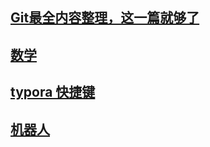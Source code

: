## [Git最全内容整理，这一篇就够了](https://blog.51cto.com/u_15739596/6220325)
## [数学](https://github.com/letianpai5/daily_life/tree/main/math)
## [typora 快捷键](https://blog.51cto.com/runixcn/4556024)
## [机器人](https://drea.cc/)
